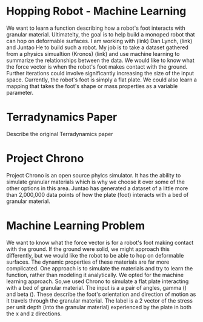 # Hopping Robot - Machine Learning
We want to learn a function describing how a robot's foot interacts with granular material. Ultimatelty, the goal is to help build a monoped robot that can hop on deformable surfaces. I am working with (link) Dan Lynch, (link) and Juntao He to build such a robot. My job is to take a dataset gathered from a physics simualtion (Kronos) (link) and use machine learning to summarize the relationships between the data. We would like to know what the force vector is when the robot's foot makes contact with the ground. Further iterations could involve significantly increasing the size of the input space. Currently, the robot's foot is simply a flat plate. We could also learn a mapping that takes the foot's shape or mass properties as a variable parameter. 

# Terradynamics Paper
Describe the original Terradynamics paper

# Project Chrono
Project Chrono is an open source phyics simulator. It has the ability to simulate granular materials which is why we choose it over some of the other options in this area. Juntao has generated a dataset of a little more than 2,000,000 data points of how the plate (foot) interacts with a bed of granular material.   

# Machine Learning Problem
We want to know what the force vector is for a robot's foot making contact with the ground. If the ground were solid, we might approach this differently, but we would like the robot to be able to hop on deformable surfaces. The dynamic properties of these materials are far more complicated. One approach is to simulate the materials and try to learn the function, rather than modeling it analytically. We opted for the machine learning approach. So,we used Chrono to simulate a flat plate interacting with a bed of granular material. The input is a a pair of angles, gamma () and beta (). These describe the foot's orientation and direction of motion as it travels through the granular material. The label is a 2 vector of the stress per unit depth (into the granular material) experienced by the plate in both the x and z directions.  
